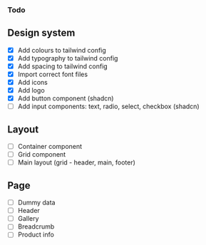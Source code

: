 ### Todo

## Design system

- [x] Add colours to tailwind config
- [x] Add typography to tailwind config
- [x] Add spacing to tailwind config
- [x] Import correct font files
- [x] Add icons
- [x] Add logo
- [x] Add button component (shadcn)
- [ ] Add input components: text, radio, select, checkbox (shadcn)

## Layout

- [ ] Container component
- [ ] Grid component
- [ ] Main layout (grid - header, main, footer)

## Page

- [ ] Dummy data
- [ ] Header
- [ ] Gallery
- [ ] Breadcrumb
- [ ] Product info
